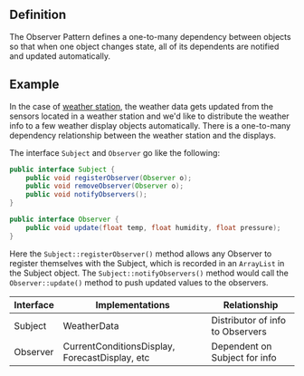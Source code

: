 ## Definition 
The Observer Pattern defines a one-to-many dependency 
between objects so that when one object changes state,
all of its dependents are notified and updated 
automatically.

## Example
In the case of [weather station](../head-first-design-patterns/src/main/java/headfirst/designpatterns/observer/weather),
the weather data gets updated from the sensors located
in a weather station and we'd like to distribute the 
weather info to a few weather display objects automatically. 
There is a one-to-many dependency relationship 
between the weather station and the displays. 

The interface `Subject` and `Observer` go like the following:
```java
public interface Subject {
    public void registerObserver(Observer o);
    public void removeObserver(Observer o);
    public void notifyObservers();
}

public interface Observer {
    public void update(float temp, float humidity, float pressure);
}
```

Here the `Subject::registerObserver()` method allows any Observer to 
register themselves with the Subject, which is recorded 
in an `ArrayList` in the Subject object. 
The `Subject::notifyObservers()` 
method would call the `Observer::update()` method to push 
updated values to the observers. 

| Interface | Implementations | Relationship |
| --------- | --------------- | ------------ |
| Subject | WeatherData | Distributor of info to Observers |
| Observer | CurrentConditionsDisplay, ForecastDisplay, etc | Dependent on Subject for info |

